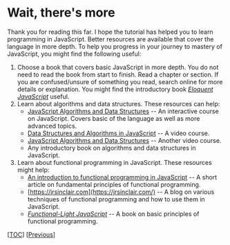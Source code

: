 # Wait, there's more

Thank you for reading this far. I hope the tutorial has helped you to learn
programming in JavaScript. Better resources are available that cover the
language in more depth. To help you progress in your journey to mastery of
JavaScript, you might find the following useful:

1. Choose a book that covers basic JavaScript in more depth. You do not need to
   read the book from start to finish. Read a chapter or section. If you are
   confused/unsure of something you read, search online for more details or
   explanation. You might find the introductory book
   [_Eloquent JavaScript_](https://eloquentjavascript.net/) useful.
1. Learn about algorithms and data structures. These resources can help:
    - [JavaScript Algorithms and Data Structures](https://www.freecodecamp.org/learn/javascript-algorithms-and-data-structures/)
      -- An interactive course on JavaScript. Covers basic of the language as
      well as more advanced topics.
    - [Data Structures and Algorithms in JavaScript](https://egghead.io/courses/data-structures-and-algorithms-in-javascript)
      -- A video course.
    - [JavaScript Algorithms and Data Structures](https://www.youtube.com/playlist?list=PLC3y8-rFHvwjPxNAKvZpdnsr41E0fCMMP)
      -- Another video course.
    - Any introductory book on algorithms and data structures in JavaScript.
1. Learn about functional programming in JavaScript. These resources might help:
    - [An introduction to functional programming in JavaScript](https://opensource.com/article/17/6/functional-javascript)
      -- A short article on fundamental principles of functional programming.
    - [https://jrsinclair.com](https://jrsinclair.com/) -- A blog on various
      techniques of functional programming and how to use them in JavaScript.
    - [_Functional-Light JavaScript_](https://github.com/getify/Functional-Light-JS)
      -- A book on basic principles of functional programming.

[[TOC](../README.md "Table of Contents")]
[[Previous](fp.md "Let's get functional")]
